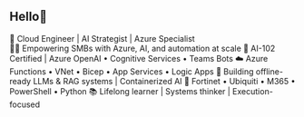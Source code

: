 ## Hello👋

🚀 Cloud Engineer | AI Strategist | Azure Specialist <br>
👨‍💻 Empowering SMBs with Azure, AI, and automation at scale
🔷 AI-102 Certified | Azure OpenAI • Cognitive Services • Teams Bots
☁️ Azure Functions • VNet • Bicep • App Services • Logic Apps
🤖 Building offline-ready LLMs & RAG systems | Containerized AI
🔧 Fortinet • Ubiquiti • M365 • PowerShell • Python
📚 Lifelong learner | Systems thinker | Execution-focused
